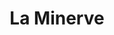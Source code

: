 ---
layout: product
product_id: 7028030603326
id: 7028030603326
title: La Minerve
body_html: >-
  <p>Taken on Lac Alphonse in Québec during the summer of 2022.</p>

  <p>During a cottage weekend with friends, the sun was setting after an afternoon of rain which caused a streak of sunlight to shine on a portion of the shoreline across the calm lake.</p>

  <p> </p>
vendor: Connell McCarthy
product_type: Posters, Prints, & Visual Artwork
created_at: 2022-07-22T10:32:21-04:00
handle: la-minerve
updated_at: 2022-07-23T13:57:52-04:00
published_at: 2022-07-22T10:37:37-04:00
template_suffix: ""
status: active
published_scope: global
tags: batch-06, lake, summer, sunset, water
admin_graphql_api_id: gid://shopify/Product/7028030603326
variants:
  - id: 39813058232382
    product_id: 7028030603326
    title: 8x10" / Full Colour
    price: "35.00"
    sku: CM-PP-B6-07-XXS-FC
    position: 1
    inventory_policy: continue
    compare_at_price: null
    fulfillment_service: manual
    inventory_management: shopify
    option1: 8x10"
    option2: Full Colour
    option3: null
    created_at: 2022-07-22T10:32:21-04:00
    updated_at: 2022-07-22T10:36:25-04:00
    taxable: true
    barcode: null
    grams: 208
    image_id: 29499620327486
    weight: 0.208
    weight_unit: kg
    inventory_item_id: 41908862648382
    inventory_quantity: 100
    old_inventory_quantity: 100
    requires_shipping: true
    admin_graphql_api_id: gid://shopify/ProductVariant/39813058232382
  - id: 39813058297918
    product_id: 7028030603326
    title: 8x10" / Black & White
    price: "35.00"
    sku: CM-PP-B6-07-XXS-FC
    position: 2
    inventory_policy: continue
    compare_at_price: null
    fulfillment_service: manual
    inventory_management: shopify
    option1: 8x10"
    option2: Black & White
    option3: null
    created_at: 2022-07-22T10:32:21-04:00
    updated_at: 2022-07-22T10:36:25-04:00
    taxable: true
    barcode: null
    grams: 208
    image_id: 29499620261950
    weight: 0.208
    weight_unit: kg
    inventory_item_id: 41908862681150
    inventory_quantity: 100
    old_inventory_quantity: 100
    requires_shipping: true
    admin_graphql_api_id: gid://shopify/ProductVariant/39813058297918
  - id: 39813058330686
    product_id: 7028030603326
    title: 8.5x11" / Full Colour
    price: "35.00"
    sku: CM-PP-B6-07-XS-FC
    position: 3
    inventory_policy: continue
    compare_at_price: null
    fulfillment_service: manual
    inventory_management: shopify
    option1: 8.5x11"
    option2: Full Colour
    option3: null
    created_at: 2022-07-22T10:32:21-04:00
    updated_at: 2022-07-22T10:36:25-04:00
    taxable: true
    barcode: null
    grams: 208
    image_id: 29499620327486
    weight: 0.208
    weight_unit: kg
    inventory_item_id: 41908862713918
    inventory_quantity: 100
    old_inventory_quantity: 100
    requires_shipping: true
    admin_graphql_api_id: gid://shopify/ProductVariant/39813058330686
  - id: 39813058363454
    product_id: 7028030603326
    title: 8.5x11" / Black & White
    price: "35.00"
    sku: CM-PP-B6-07-XS-BW
    position: 4
    inventory_policy: continue
    compare_at_price: null
    fulfillment_service: manual
    inventory_management: shopify
    option1: 8.5x11"
    option2: Black & White
    option3: null
    created_at: 2022-07-22T10:32:21-04:00
    updated_at: 2022-07-22T10:36:25-04:00
    taxable: true
    barcode: null
    grams: 208
    image_id: 29499620261950
    weight: 0.208
    weight_unit: kg
    inventory_item_id: 41908862746686
    inventory_quantity: 100
    old_inventory_quantity: 100
    requires_shipping: true
    admin_graphql_api_id: gid://shopify/ProductVariant/39813058363454
  - id: 39813058396222
    product_id: 7028030603326
    title: 13x19" / Full Colour
    price: "40.00"
    sku: CM-PP-B6-07-S-FC
    position: 5
    inventory_policy: continue
    compare_at_price: null
    fulfillment_service: manual
    inventory_management: shopify
    option1: 13x19"
    option2: Full Colour
    option3: null
    created_at: 2022-07-22T10:32:21-04:00
    updated_at: 2022-07-22T10:36:25-04:00
    taxable: true
    barcode: null
    grams: 208
    image_id: 29499620327486
    weight: 0.208
    weight_unit: kg
    inventory_item_id: 41908862779454
    inventory_quantity: 100
    old_inventory_quantity: 100
    requires_shipping: true
    admin_graphql_api_id: gid://shopify/ProductVariant/39813058396222
  - id: 39813058428990
    product_id: 7028030603326
    title: 13x19" / Black & White
    price: "40.00"
    sku: CM-PP-B6-07-S-BW
    position: 6
    inventory_policy: continue
    compare_at_price: null
    fulfillment_service: manual
    inventory_management: shopify
    option1: 13x19"
    option2: Black & White
    option3: null
    created_at: 2022-07-22T10:32:21-04:00
    updated_at: 2022-07-22T10:36:25-04:00
    taxable: true
    barcode: null
    grams: 208
    image_id: 29499620261950
    weight: 0.208
    weight_unit: kg
    inventory_item_id: 41908862812222
    inventory_quantity: 100
    old_inventory_quantity: 100
    requires_shipping: true
    admin_graphql_api_id: gid://shopify/ProductVariant/39813058428990
  - id: 39813058461758
    product_id: 7028030603326
    title: 16x20" / Full Colour
    price: "50.00"
    sku: CM-PP-B6-07-M-FC
    position: 7
    inventory_policy: continue
    compare_at_price: null
    fulfillment_service: manual
    inventory_management: shopify
    option1: 16x20"
    option2: Full Colour
    option3: null
    created_at: 2022-07-22T10:32:21-04:00
    updated_at: 2022-07-22T10:36:25-04:00
    taxable: true
    barcode: null
    grams: 208
    image_id: 29499620327486
    weight: 0.208
    weight_unit: kg
    inventory_item_id: 41908862844990
    inventory_quantity: 100
    old_inventory_quantity: 100
    requires_shipping: true
    admin_graphql_api_id: gid://shopify/ProductVariant/39813058461758
  - id: 39813058494526
    product_id: 7028030603326
    title: 16x20" / Black & White
    price: "50.00"
    sku: CM-PP-B6-07-M-BW
    position: 8
    inventory_policy: continue
    compare_at_price: null
    fulfillment_service: manual
    inventory_management: shopify
    option1: 16x20"
    option2: Black & White
    option3: null
    created_at: 2022-07-22T10:32:21-04:00
    updated_at: 2022-07-22T10:36:25-04:00
    taxable: true
    barcode: null
    grams: 208
    image_id: 29499620261950
    weight: 0.208
    weight_unit: kg
    inventory_item_id: 41908862877758
    inventory_quantity: 100
    old_inventory_quantity: 100
    requires_shipping: true
    admin_graphql_api_id: gid://shopify/ProductVariant/39813058494526
  - id: 39813058527294
    product_id: 7028030603326
    title: 20x24" / Full Colour
    price: "60.00"
    sku: CM-PP-B6-07-L-FC
    position: 9
    inventory_policy: continue
    compare_at_price: null
    fulfillment_service: manual
    inventory_management: shopify
    option1: 20x24"
    option2: Full Colour
    option3: null
    created_at: 2022-07-22T10:32:21-04:00
    updated_at: 2022-07-22T10:36:25-04:00
    taxable: true
    barcode: null
    grams: 208
    image_id: 29499620327486
    weight: 0.208
    weight_unit: kg
    inventory_item_id: 41908862910526
    inventory_quantity: 100
    old_inventory_quantity: 100
    requires_shipping: true
    admin_graphql_api_id: gid://shopify/ProductVariant/39813058527294
  - id: 39813058560062
    product_id: 7028030603326
    title: 20x24" / Black & White
    price: "60.00"
    sku: CM-PP-B6-07-L-BW
    position: 10
    inventory_policy: continue
    compare_at_price: null
    fulfillment_service: manual
    inventory_management: shopify
    option1: 20x24"
    option2: Black & White
    option3: null
    created_at: 2022-07-22T10:32:21-04:00
    updated_at: 2022-07-22T10:36:25-04:00
    taxable: true
    barcode: null
    grams: 208
    image_id: 29499620261950
    weight: 0.208
    weight_unit: kg
    inventory_item_id: 41908862943294
    inventory_quantity: 100
    old_inventory_quantity: 100
    requires_shipping: true
    admin_graphql_api_id: gid://shopify/ProductVariant/39813058560062
  - id: 39813058592830
    product_id: 7028030603326
    title: 20x30" / Full Colour
    price: "70.00"
    sku: CM-PP-B6-07-XL-FC
    position: 11
    inventory_policy: continue
    compare_at_price: null
    fulfillment_service: manual
    inventory_management: shopify
    option1: 20x30"
    option2: Full Colour
    option3: null
    created_at: 2022-07-22T10:32:21-04:00
    updated_at: 2022-07-22T10:36:25-04:00
    taxable: true
    barcode: null
    grams: 208
    image_id: 29499620327486
    weight: 0.208
    weight_unit: kg
    inventory_item_id: 41908862976062
    inventory_quantity: 100
    old_inventory_quantity: 100
    requires_shipping: true
    admin_graphql_api_id: gid://shopify/ProductVariant/39813058592830
  - id: 39813058625598
    product_id: 7028030603326
    title: 20x30" / Black & White
    price: "70.00"
    sku: CM-PP-B6-07-XL-BW
    position: 12
    inventory_policy: continue
    compare_at_price: null
    fulfillment_service: manual
    inventory_management: shopify
    option1: 20x30"
    option2: Black & White
    option3: null
    created_at: 2022-07-22T10:32:21-04:00
    updated_at: 2022-07-22T10:36:25-04:00
    taxable: true
    barcode: null
    grams: 208
    image_id: 29499620261950
    weight: 0.208
    weight_unit: kg
    inventory_item_id: 41908863008830
    inventory_quantity: 100
    old_inventory_quantity: 100
    requires_shipping: true
    admin_graphql_api_id: gid://shopify/ProductVariant/39813058625598
  - id: 39813058658366
    product_id: 7028030603326
    title: 24x36" / Full Colour
    price: "90.00"
    sku: CM-PP-B6-07-XXL-FC
    position: 13
    inventory_policy: continue
    compare_at_price: null
    fulfillment_service: manual
    inventory_management: shopify
    option1: 24x36"
    option2: Full Colour
    option3: null
    created_at: 2022-07-22T10:32:21-04:00
    updated_at: 2022-07-22T10:36:25-04:00
    taxable: true
    barcode: null
    grams: 208
    image_id: 29499620327486
    weight: 0.208
    weight_unit: kg
    inventory_item_id: 41908863041598
    inventory_quantity: 100
    old_inventory_quantity: 100
    requires_shipping: true
    admin_graphql_api_id: gid://shopify/ProductVariant/39813058658366
  - id: 39813058691134
    product_id: 7028030603326
    title: 24x36" / Black & White
    price: "90.00"
    sku: CM-PP-B6-07-XXL-BW
    position: 14
    inventory_policy: continue
    compare_at_price: null
    fulfillment_service: manual
    inventory_management: shopify
    option1: 24x36"
    option2: Black & White
    option3: null
    created_at: 2022-07-22T10:32:21-04:00
    updated_at: 2022-07-22T10:36:25-04:00
    taxable: true
    barcode: null
    grams: 208
    image_id: 29499620261950
    weight: 0.208
    weight_unit: kg
    inventory_item_id: 41908863074366
    inventory_quantity: 100
    old_inventory_quantity: 100
    requires_shipping: true
    admin_graphql_api_id: gid://shopify/ProductVariant/39813058691134
  - id: 39813058723902
    product_id: 7028030603326
    title: 30x40" / Full Colour
    price: "100.00"
    sku: CM-PP-B6-07-XXXL-FC
    position: 15
    inventory_policy: continue
    compare_at_price: null
    fulfillment_service: manual
    inventory_management: shopify
    option1: 30x40"
    option2: Full Colour
    option3: null
    created_at: 2022-07-22T10:32:21-04:00
    updated_at: 2022-07-22T10:36:25-04:00
    taxable: true
    barcode: null
    grams: 208
    image_id: 29499620327486
    weight: 0.208
    weight_unit: kg
    inventory_item_id: 41908863107134
    inventory_quantity: 100
    old_inventory_quantity: 100
    requires_shipping: true
    admin_graphql_api_id: gid://shopify/ProductVariant/39813058723902
  - id: 39813058756670
    product_id: 7028030603326
    title: 30x40" / Black & White
    price: "100.00"
    sku: CM-PP-B6-07-XXXL-BW
    position: 16
    inventory_policy: continue
    compare_at_price: null
    fulfillment_service: manual
    inventory_management: shopify
    option1: 30x40"
    option2: Black & White
    option3: null
    created_at: 2022-07-22T10:32:21-04:00
    updated_at: 2022-07-22T10:36:25-04:00
    taxable: true
    barcode: null
    grams: 208
    image_id: 29499620261950
    weight: 0.208
    weight_unit: kg
    inventory_item_id: 41908863139902
    inventory_quantity: 100
    old_inventory_quantity: 100
    requires_shipping: true
    admin_graphql_api_id: gid://shopify/ProductVariant/39813058756670
options:
  - id: 9035171790910
    product_id: 7028030603326
    name: Size
    position: 1
    values:
      - 8x10"
      - 8.5x11"
      - 13x19"
      - 16x20"
      - 20x24"
      - 20x30"
      - 24x36"
      - 30x40"
  - id: 9035171823678
    product_id: 7028030603326
    name: Color
    position: 2
    values:
      - Full Colour
      - Black & White
images:
  - id: 29499620327486
    product_id: 7028030603326
    position: 1
    created_at: 2022-07-22T10:34:44-04:00
    updated_at: 2022-07-22T10:34:45-04:00
    alt: null
    width: 1000
    height: 1500
    src: https://cdn.shopify.com/s/files/1/1624/2355/products/la-minerve-colour.jpg?v=1658500485
    variant_ids:
      - 39813058232382
      - 39813058330686
      - 39813058396222
      - 39813058461758
      - 39813058527294
      - 39813058592830
      - 39813058658366
      - 39813058723902
    admin_graphql_api_id: gid://shopify/ProductImage/29499620327486
  - id: 29499620261950
    product_id: 7028030603326
    position: 2
    created_at: 2022-07-22T10:34:43-04:00
    updated_at: 2022-07-22T10:34:45-04:00
    alt: null
    width: 1000
    height: 1500
    src: https://cdn.shopify.com/s/files/1/1624/2355/products/la-minerve-bw.jpg?v=1658500485
    variant_ids:
      - 39813058297918
      - 39813058363454
      - 39813058428990
      - 39813058494526
      - 39813058560062
      - 39813058625598
      - 39813058691134
      - 39813058756670
    admin_graphql_api_id: gid://shopify/ProductImage/29499620261950
  - id: 29499620425790
    product_id: 7028030603326
    position: 3
    created_at: 2022-07-22T10:34:44-04:00
    updated_at: 2022-07-22T10:34:44-04:00
    alt: null
    width: 2000
    height: 1800
    src: https://cdn.shopify.com/s/files/1/1624/2355/products/PAR_02_0001_00ab7901-747d-463d-b788-31181a51697d.png?v=1658500484
    variant_ids: []
    admin_graphql_api_id: gid://shopify/ProductImage/29499620425790
image:
  id: 29499620327486
  product_id: 7028030603326
  position: 1
  created_at: 2022-07-22T10:34:44-04:00
  updated_at: 2022-07-22T10:34:45-04:00
  alt: null
  width: 1000
  height: 1500
  src: https://cdn.shopify.com/s/files/1/1624/2355/products/la-minerve-colour.jpg?v=1658500485
  variant_ids:
    - 39813058232382
    - 39813058330686
    - 39813058396222
    - 39813058461758
    - 39813058527294
    - 39813058592830
    - 39813058658366
    - 39813058723902
  admin_graphql_api_id: gid://shopify/ProductImage/29499620327486

---